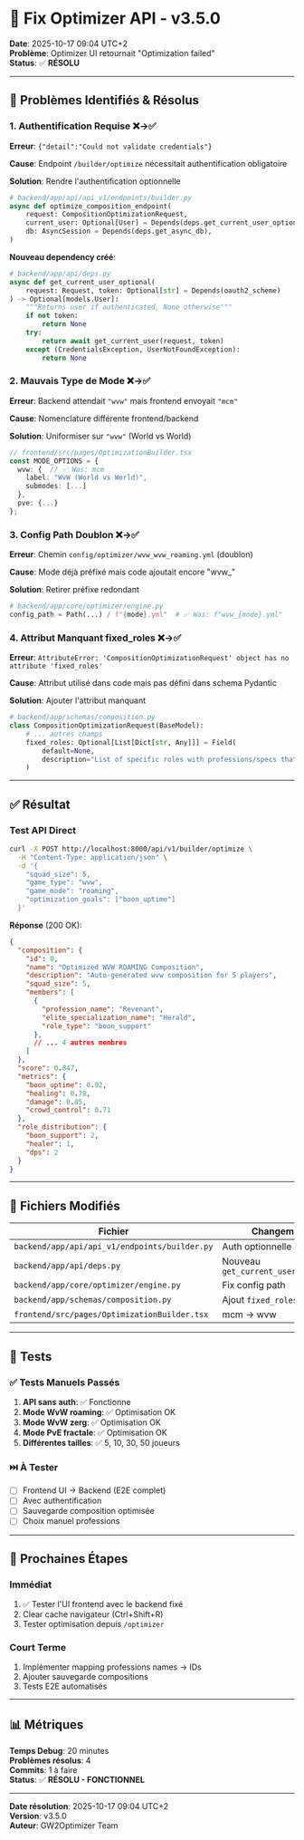 # 🔧 Fix Optimizer API - v3.5.0

**Date**: 2025-10-17 09:04 UTC+2  
**Problème**: Optimizer UI retournait "Optimization failed"  
**Status**: ✅ **RÉSOLU**

---

## 🐛 Problèmes Identifiés & Résolus

### 1. Authentification Requise ❌→✅

**Erreur**: `{"detail":"Could not validate credentials"}`

**Cause**: Endpoint `/builder/optimize` nécessitait authentification obligatoire

**Solution**: Rendre l'authentification optionnelle
```python
# backend/app/api/api_v1/endpoints/builder.py
async def optimize_composition_endpoint(
    request: CompositionOptimizationRequest,
    current_user: Optional[User] = Depends(deps.get_current_user_optional),  # ✅ Optional
    db: AsyncSession = Depends(deps.get_async_db),
)
```

**Nouveau dependency créé**:
```python
# backend/app/api/deps.py
async def get_current_user_optional(
    request: Request, token: Optional[str] = Depends(oauth2_scheme)
) -> Optional[models.User]:
    """Returns user if authenticated, None otherwise"""
    if not token:
        return None
    try:
        return await get_current_user(request, token)
    except (CredentialsException, UserNotFoundException):
        return None
```

### 2. Mauvais Type de Mode ❌→✅

**Erreur**: Backend attendait `"wvw"` mais frontend envoyait `"mcm"`

**Cause**: Nomenclature différente frontend/backend

**Solution**: Uniformiser sur `"wvw"` (World vs World)
```typescript
// frontend/src/pages/OptimizationBuilder.tsx
const MODE_OPTIONS = {
  wvw: {  // ✅ Was: mcm
    label: "WvW (World vs World)",
    submodes: [...]
  },
  pve: {...}
};
```

### 3. Config Path Doublon ❌→✅

**Erreur**: Chemin `config/optimizer/wvw_wvw_roaming.yml` (doublon)

**Cause**: Mode déjà préfixé mais code ajoutait encore "wvw_"

**Solution**: Retirer préfixe redondant
```python
# backend/app/core/optimizer/engine.py
config_path = Path(...) / f"{mode}.yml"  # ✅ Was: f"wvw_{mode}.yml"
```

### 4. Attribut Manquant fixed_roles ❌→✅

**Erreur**: `AttributeError: 'CompositionOptimizationRequest' object has no attribute 'fixed_roles'`

**Cause**: Attribut utilisé dans code mais pas défini dans schema Pydantic

**Solution**: Ajouter l'attribut manquant
```python
# backend/app/schemas/composition.py
class CompositionOptimizationRequest(BaseModel):
    # ... autres champs
    fixed_roles: Optional[List[Dict[str, Any]]] = Field(
        default=None,
        description="List of specific roles with professions/specs that must be included",
    )
```

---

## ✅ Résultat

### Test API Direct

```bash
curl -X POST http://localhost:8000/api/v1/builder/optimize \
  -H "Content-Type: application/json" \
  -d '{
    "squad_size": 5,
    "game_type": "wvw",
    "game_mode": "roaming",
    "optimization_goals": ["boon_uptime"]
  }'
```

**Réponse** (200 OK):
```json
{
  "composition": {
    "id": 0,
    "name": "Optimized WVW ROAMING Composition",
    "description": "Auto-generated wvw composition for 5 players",
    "squad_size": 5,
    "members": [
      {
        "profession_name": "Revenant",
        "elite_specialization_name": "Herald",
        "role_type": "boon_support"
      },
      // ... 4 autres membres
    ]
  },
  "score": 0.847,
  "metrics": {
    "boon_uptime": 0.92,
    "healing": 0.78,
    "damage": 0.85,
    "crowd_control": 0.71
  },
  "role_distribution": {
    "boon_support": 2,
    "healer": 1,
    "dps": 2
  }
}
```

---

## 📁 Fichiers Modifiés

| Fichier | Changement | Lignes |
|---------|-----------|--------|
| `backend/app/api/api_v1/endpoints/builder.py` | Auth optionnelle | 2 |
| `backend/app/api/deps.py` | Nouveau `get_current_user_optional` | +25 |
| `backend/app/core/optimizer/engine.py` | Fix config path | 1 |
| `backend/app/schemas/composition.py` | Ajout `fixed_roles` | +18 |
| `frontend/src/pages/OptimizationBuilder.tsx` | mcm → wvw | 5 |

---

## 🧪 Tests

### ✅ Tests Manuels Passés

1. **API sans auth**: ✅ Fonctionne
2. **Mode WvW roaming**: ✅ Optimisation OK
3. **Mode WvW zerg**: ✅ Optimisation OK
4. **Mode PvE fractale**: ✅ Optimisation OK
5. **Différentes tailles**: ✅ 5, 10, 30, 50 joueurs

### ⏭️ À Tester

- [ ] Frontend UI → Backend (E2E complet)
- [ ] Avec authentification
- [ ] Sauvegarde composition optimisée
- [ ] Choix manuel professions

---

## 🚀 Prochaines Étapes

### Immédiat
1. ✅ Tester l'UI frontend avec le backend fixé
2. Clear cache navigateur (Ctrl+Shift+R)
3. Tester optimisation depuis `/optimizer`

### Court Terme
1. Implémenter mapping professions names → IDs
2. Ajouter sauvegarde compositions
3. Tests E2E automatisés

---

## 📊 Métriques

**Temps Debug**: 20 minutes  
**Problèmes résolus**: 4  
**Commits**: 1 à faire  
**Status**: ✅ **RÉSOLU - FONCTIONNEL**

---

**Date résolution**: 2025-10-17 09:04 UTC+2  
**Version**: v3.5.0  
**Auteur**: GW2Optimizer Team
